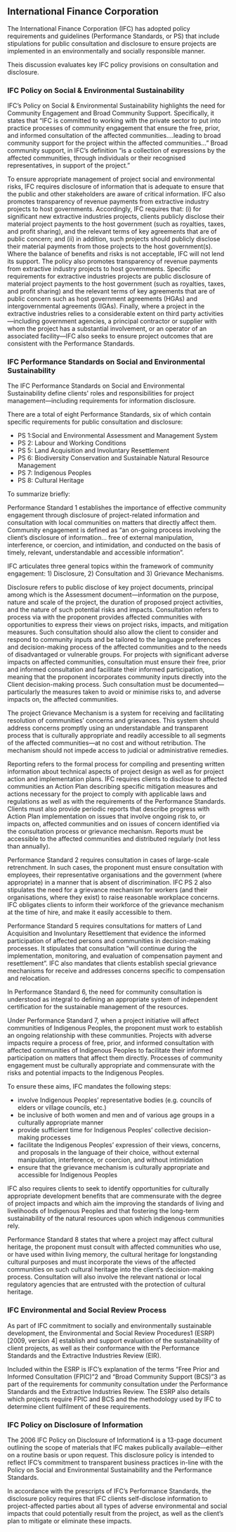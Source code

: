 ## International Finance Corporation

The International Finance Corporation (IFC) has adopted policy requirements and guidelines (Performance Standards, or PS) that include stipulations for public consultation and disclosure to ensure projects are implemented in an environmentally and socially responsible manner.

Theis discussion evaluates key IFC policy provisions on consultation and disclosure.

### IFC Policy on Social & Environmental Sustainability

IFC’s Policy on Social & Environmental Sustainability highlights the need for Community Engagement and Broad Community Support. Specifically, it states that “IFC is committed to working with the private sector to put into practice processes of community engagement that ensure the free, prior, and informed consultation of the affected communities….leading to broad community support for the project within the affected communities…” Broad community support, in IFC’s definition “is a collection of expressions by the affected communities, through individuals or their recognised representatives, in support of the project.”

To ensure appropriate management of project social and environmental risks, IFC requires disclosure of information that is adequate to ensure that the public and other stakeholders are aware of critical information. IFC also promotes transparency of revenue payments from extractive industry projects to host governments. Accordingly, IFC requires that: (i) for significant new extractive industries projects, clients publicly disclose their material project payments to the host government (such as royalties, taxes, and profit sharing), and the relevant terms of key agreements that are of public concern; and (ii) in addition, such projects should publicly disclose their material payments from those projects to the host government(s). Where the balance of benefits and risks is not acceptable, IFC will not lend its support. The policy also promotes transparency of revenue payments from extractive industry projects to host governments. Specific requirements for extractive industries projects are public disclosure of material project payments to the host government (such as royalties, taxes, and profit sharing) and the relevant terms of key agreements that are of public concern such as host government agreements (HGAs) and intergovernmental agreements (IGAs). Finally, where a project in the extractive industries relies to a considerable extent on third party activities—including government agencies, a principal contractor or supplier with whom the project has a substantial involvement, or an operator of an associated facility—IFC also seeks to ensure project outcomes that are consistent with the Performance Standards. 

### IFC Performance Standards on Social and Environmental Sustainability 

The IFC Performance Standards on Social and Environmental Sustainability define clients' roles and responsibilities for project management—including requirements for information disclosure.

There are a total of eight Performance Standards, six of which contain specific requirements for public consultation and disclosure:

* PS 1:Social and Environmental Assessment and Management System
* PS 2:	Labour and Working Conditions
* PS 5:	Land Acquisition and Involuntary Resettlement
* PS 6:	Biodiversity Conservation and Sustainable Natural Resource Management
* PS 7:	Indigenous Peoples
* PS 8:	Cultural Heritage

<!--
See Annex 1 for details of consultation and disclosure requirements for each of these six Performance Standards. 
-->

To summarize briefly:

Performance Standard 1 establishes the importance of effective community engagement through disclosure of project-related information and consultation with local communities on matters that directly affect them. Community engagement is defined as “an on-going process involving the client’s disclosure of information… free of external manipulation, interference, or coercion, and intimidation, and conducted on the basis of timely, relevant, understandable and accessible information”. 

IFC articulates three general topics within the framework of community engagement: 1) Disclosure, 2) Consultation and 3) Grievance Mechanisms.

Disclosure refers to public disclose of key project documents, principal among which is the Assessment document—information on the purpose, nature and scale of the project, the duration of proposed project activities, and the nature of such potential risks and impacts. Consultation refers to process via with the proponent provides affected communities with opportunities to express their views on project risks, impacts, and mitigation measures. Such consultation should also allow the client to consider and respond to community inputs and be tailored to the language preferences and decision-making process of the affected communities and to the needs of disadvantaged or vulnerable groups. For projects with significant adverse impacts on affected communities, consultation must ensure their free, prior and informed consultation and facilitate their informed participation, meaning that the proponent incorporates community inputs directly into the Client decision-making process. Such consultation must be documented—particularly the measures taken to avoid or minimise risks to, and adverse impacts on, the affected communities.

The project Grievance Mechanism is a system for receiving and facilitating resolution of communities’ concerns and grievances. This system should address concerns promptly using an understandable and transparent process that is culturally appropriate and readily accessible to all segments of the affected communities—at no cost and without retribution. The mechanism should not impede access to judicial or administrative remedies.

Reporting refers to the formal process for compiling and presenting written information about technical aspects of project design as well as for project action and implementation plans. IFC requires clients to disclose to affected communities an Action Plan describing specific mitigation measures and actions necessary for the project to comply with applicable laws and regulations as well as with the requirements of the Performance Standards. Clients must also provide periodic reports that describe progress with Action Plan implementation on issues that involve ongoing risk to, or impacts on, affected communities and on issues of concern identified via the consultation process or grievance mechanism. Reports must be accessible to the affected communities and distributed regularly (not less than annually).

Performance Standard 2 requires consultation in cases of large-scale retrenchment. In such cases, the proponent must ensure consultation with employees, their representative organisations and the government (where appropriate) in a manner that is absent of discrimination. IFC PS 2 also stipulates the need for a grievance mechanism for workers (and their organisations, where they exist) to raise reasonable workplace concerns. IFC obligates clients to inform their workforce of the grievance mechanism at the time of hire, and make it easily accessible to them.

Performance Standard 5 requires consultations for matters of Land Acquisition and Involuntary Resettlement that evidence the informed participation of affected persons and communities in decision-making processes. It stipulates that consultation “will continue during the implementation, monitoring, and evaluation of compensation payment and resettlement”. IFC also mandates that clients establish special grievance mechanisms for receive and addresses concerns specific to compensation and relocation.

In Performance Standard 6, the need for community consultation is understood as integral to defining an appropriate system of independent certification for the sustainable management of the resources.

Under Performance Standard 7, when a project initiative will affect communities of Indigenous Peoples, the proponent must work to establish an ongoing relationship with these communities. Projects with adverse impacts require a process of free, prior, and informed consultation with affected communities of Indigenous Peoples to facilitate their informed participation on matters that affect them directly. Processes of community engagement must be culturally appropriate and commensurate with the risks and potential impacts to the Indigenous Peoples.

To ensure these aims, IFC mandates the following steps:

* involve Indigenous Peoples’ representative bodies (e.g. councils of elders or village councils, etc.)
* be inclusive of both women and men and of various age groups in a culturally appropriate manner
* provide sufficient time for Indigenous Peoples’ collective decision-making processes
* facilitate the Indigenous Peoples’ expression of their views, concerns, and proposals in the language of their choice, without external manipulation, interference, or coercion, and without intimidation
* ensure that the grievance mechanism is culturally appropriate and accessible for Indigenous Peoples

IFC also requires clients to seek to identify opportunities for culturally appropriate development benefits that are commensurate with the degree of project impacts and which aim the improving the standards of living and livelihoods of Indigenous Peoples and that  fostering the long-term sustainability of the natural resources upon which indigenous communities rely.

Performance Standard 8 states that where a project may affect cultural heritage, the proponent must consult with affected communities who use, or have used within living memory, the cultural heritage for longstanding cultural purposes and must incorporate the views of the affected communities on such cultural heritage into the client’s decision-making process. Consultation will also involve the relevant national or local regulatory agencies that are entrusted with the protection of cultural heritage.

### IFC Environmental and Social Review Process

As part of IFC commitment to socially and environmentally sustainable development, the Environmental and Social Review Procedures1 (ESRP) [2009, version 4] establish and support evaluation of the sustainability of client projects, as well as their conformance with the Performance Standards and the Extractive Industries Review (EIR). 

Included within the ESRP is IFC’s explanation of the terms “Free Prior and Informed Consultation (FPIC)”2 and “Broad Community Support (BCS)”3 as part of the requirements for community consultation under the Performance Standards and the Extractive Industries Review. The ESRP also details which projects require FPIC and BCS and the methodology used by IFC to determine client fulfilment of these requirements.

### IFC Policy on Disclosure of Information 

The 2006 IFC Policy on Disclosure of Information4 is a 13-page document outlining the scope of materials that IFC makes publically available—either on a routine basis or upon request. This disclosure policy is intended to reflect IFC’s commitment to transparent business practices in-line with the Policy on Social and Environmental Sustainability and the Performance Standards.

In accordance with the prescripts of IFC’s Performance Standards, the disclosure policy requires that IFC clients self-disclose information to project-affected parties about all types of adverse environmental and social impacts that could potentially result from the project, as well as the client’s plan to mitigate or eliminate these impacts. 

